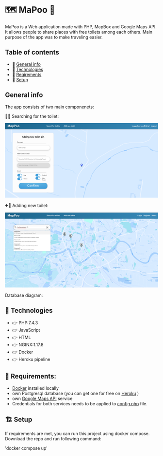 # 🗺 MaPoo 💩

MaPoo is a Web application made with PHP, MapBox and Google Maps API. 
It allows people to share places with free toilets among each others. Main purpose of the app was to make traveling easier.


## Table of contents
* 🎯 [General info](#general-info)
* 🎯 [Technologies](#technologies)
* 🎯 [Reqirements](#requirements)
* 🎯 [Setup](#setup)

## General info

The app consists of two main componenets:

🔎🚽 Searching for the toilet: 

![Screenshot](examples/add_toilet.png)

➕🚽 Adding new toilet:

![Screenshot](examples/search_toilets.png)

Database diagram:


## 👾 Technologies

* 👉 PHP:7.4.3
* 👉 JavaScript
* 👉 HTML
* 👉 NGINX:1.17.8
* 👉 Docker
* 👉 Heroku pipeline

## 🚩 Requirements:
* [Docker](https://docs.docker.com/engine/install/) installed locally
* own Postgresql database (you can get one for free on [Heroku](heroku.com) )
* own [Google Maps API](https://developers.google.com/maps) service
* Credentials for both services needs to be applied to [config.php](config.php) file.

## 🏗️ Setup

If requirements are met, you can run this project using docker compose. Download the repo and run following command:

'docker compose up'


